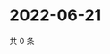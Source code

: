 # 2022-06-21

共 0 条

<!-- BEGIN WEIBO -->
<!-- 最后更新时间 Tue Jun 21 2022 03:11:44 GMT+0800 (China Standard Time) -->

<!-- END WEIBO -->
